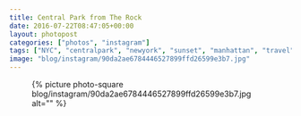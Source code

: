 ```yaml
---
title: Central Park from The Rock
date: 2016-07-22T08:47:05+00:00
layout: photopost
categories: ["photos", "instagram"]
tags: ["NYC", "centralpark", "newyork", "sunset", "manhattan", "travel", "architecture"]
image: "blog/instagram/90da2ae6784446527899ffd26599e3b7.jpg"
---
```


<figure class="photo photo--square">
  {% picture photo-square blog/instagram/90da2ae6784446527899ffd26599e3b7.jpg alt="" %}
</figure>


